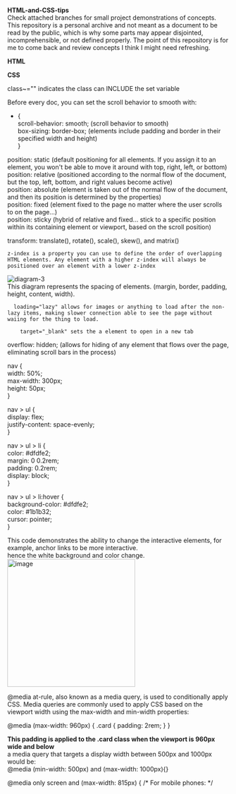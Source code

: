 **HTML-and-CSS-tips**  
Check attached branches for small project demonstrations of concepts.  
This repository is a personal archive and not meant as a document to be read by the public, which is why some parts may appear disjointed, incomprehensible, or not defined properly. The point of this repository is for me to come back and review concepts I think I might need refreshing.

**HTML**




**CSS**  
  
class~="" indicates the class can INCLUDE the set variable 
    
Before every doc, you can set the scroll behavior to smooth with:  
* {    
  scroll-behavior: smooth;  (scroll behavior to smooth)  
  box-sizing: border-box;  (elements include padding and border in their specified width and height)  
}  

position: static (default positioning for all elements. If you assign it to an element, you won't be able to move it around with top, right, left, or bottom)  
position: relative (positioned according to the normal flow of the document, but the top, left, bottom, and right values become active)  
position: absolute (element is taken out of the normal flow of the document, and then its position is determined by the properties)   
position: fixed (element fixed to the page no matter where the user scrolls to on the page...)   
position: sticky (hybrid of relative and fixed... stick to a specific position within its containing element or viewport, based on the scroll position)  
  
transform: translate(), rotate(), scale(), skew(), and matrix() <!--modify the shape, position, and size of an element without changing the layout or affecting the surrounding elements-->  
  
  

    z-index is a property you can use to define the order of overlapping HTML elements. Any element with a higher z-index will always be positioned over an element with a lower z-index  
  
        
![diagram-3](https://github.com/Gwillyn/HTML-and-CSS-tips/assets/163878088/2aed9225-ebc8-419f-bfe4-87bf85b9d660)  
        This diagram represents the spacing of elements. (margin, border, padding, height, content, width).  
  
      loading="lazy" allows for images or anything to load after the non-lazy items, making slower connection able to see the page without waiing for the thing to load.  

        target="_blank" sets the a element to open in a new tab  
          
     
overflow: hidden; (allows for hiding of any element that flows over the page, eliminating scroll bars in the process)  
    
nav {  
  width: 50%;  
  max-width: 300px;  
  height: 50px;  
}  
  
nav > ul {  
  display: flex;  
  justify-content: space-evenly;  
}  

nav > ul > li {  
  color: #dfdfe2;  
  margin: 0 0.2rem;  
  padding: 0.2rem;  
  display: block;  
}  

nav > ul > li:hover {  
  background-color: #dfdfe2;  
  color: #1b1b32;  
  cursor: pointer;  
}    
  
This code demonstrates the ability to change the interactive elements, for example, anchor links to be more interactive.  
hence the white background and color change.  
<img width="290" alt="image" src="https://github.com/Gwillyn/HTML-and-CSS-tips/assets/163878088/14e84493-bd70-42a6-a6a7-3d48088be32b">    
   
  
@media at-rule, also known as a media query, is used to conditionally apply CSS. Media queries are commonly used to apply CSS based on the viewport width using the max-width and min-width properties:  
  
@media (max-width: 960px) {
  .card {
    padding: 2rem;
  }
}  
  
**This padding is applied to the .card class when the viewport is 960px wide and below**  
a media query that targets a display width between 500px and 1000px would be:  
@media (min-width: 500px) and (max-width: 1000px){} 
  
@media only screen and (max-width: 815px) {
  /* For mobile phones: */  
    
 

